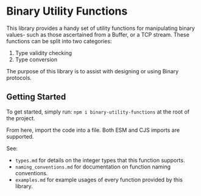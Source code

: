 # Binary Utility Functions
This library provides a handy set of utility functions for manipulating binary
values- such as those ascertained from a Buffer, or a TCP stream. These functions
can be split into two categories:
 1) Type validity checking
 2) Type conversion

The purpose of this library is to assist with designing or using Binary protocols.

## Getting Started
To get started,  simply run: `npm i binary-utility-functions` at the root of the
project.

From here, import the code into a file. Both ESM and CJS imports are supported.

See:
 - `types.md` for details on the integer types that this function supports.
 - `naming_conventions.md` for documentation on function naming conventions.
 - `examples.md` for example usages of every function provided by this library.
